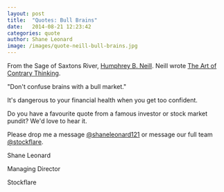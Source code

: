 ```yaml
---
layout: post
title:  "Quotes: Bull Brains"
date:   2014-08-21 12:23:42
categories: quote
author: Shane Leonard
image: /images/quote-neill-bull-brains.jpg
---
```


From the Sage of Saxtons River, [Humphrey B. Neill](http://www.businessinsider.com/the-sage-of-saxtons-river-2011-3). Neill wrote [The Art of Contrary Thinking](http://www.amazon.com/Art-Contrary-Thinking-Humphrey-Neill/dp/087004110X).

"Don't confuse brains with a bull market."

It's dangerous to your financial health when you get too confident.

Do you have a favourite quote from a famous investor or stock market pundit? We'd love to hear it.

Please drop me a message [@shaneleonard121](https://twitter.com/shaneleonard121) or message our full team [@stockflare](https://twitter.com/stockflare).

Shane Leonard

Managing Director

Stockflare